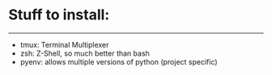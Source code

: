 # Stuff to install:
------------------
* tmux: Terminal Multiplexer
* zsh: Z-Shell, so much better than bash
* pyenv: allows multiple versions of python (project specific)

